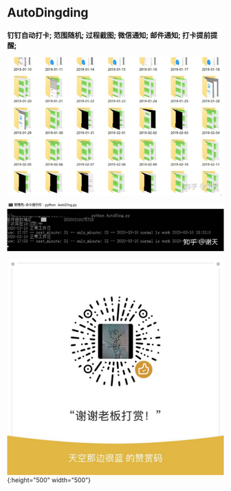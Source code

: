# AutoDingding
###
### 钉钉自动打卡; 范围随机; 过程截图; 微信通知; 邮件通知; 打卡提前提醒;

![](tmp/v2-dfda8fe537c5c6edaf0d13433db46857_720w.jpg)

![](tmp/v2-2657fddd956e8764dd584dd82c1f6926_720w.jpg)

![](tmp/wx.jpeg){:height="500" width="500"}
